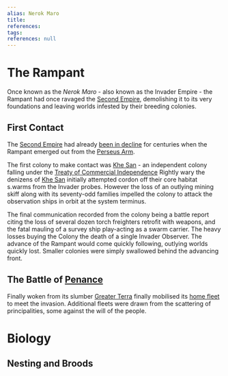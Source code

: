 ```yaml
---
alias: Nerok Maro
title:
references: 
tags:
references: null
---
```


# The Rampant 

Once known as the *Nerok Maro* - also known as the Invader Empire - the Rampant had once ravaged the [Second Empire](second-empire.md), demolishing it to its very foundations and leaving worlds infested by their breeding colonies. 

## First Contact 

The [Second Empire](second-empire.md) had already [been in decline](second-empire.md#Collapse) for centuries when the Rampant emerged out from the [Perseus Arm](galactic-features-and-local-quadrants.md#Perseus%20Arm).

The first colony to make contact was [Khe San](khe-san.md) - an independent colony falling under the [Treaty of Commercial Independence](second-empire.md#Treaty%20Planets) Rightly wary the denizens of [Khe San](khe-san.md) initially attempted cordon off their core habitat s.warms from the Invader probes. However the loss of an outlying mining skiff along with its seventy-odd families impelled the colony to attack the observation ships in orbit at the system terminus. 

The final communication recorded from the colony being a battle report citing the loss of several dozen torch freighters retrofit with weapons, and the fatal mauling of a survey ship play-acting as a swarm carrier. The heavy losses buying the Colony the death of a single Invader Observer. The advance of the Rampant would come quickly following, outlying worlds quickly lost. Smaller colonies were simply swallowed behind the advancing front.

## The Battle of [Penance](kurkut.md#Penance)

Finally woken from its slumber [Greater Terra](greater-terra.md) finally mobilised its [home fleet](terran-home-fleet.md) to meet the invasion. Additional fleets were drawn from the scattering of principalities, some against the will of the people.

# Biology

## Nesting and Broods
